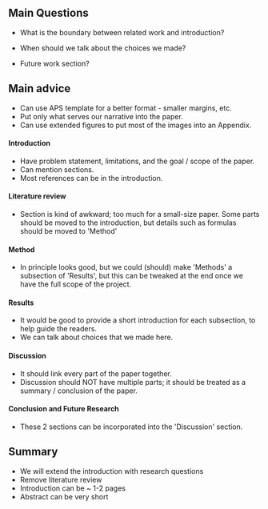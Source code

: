## Main Questions
- What is the boundary between related work and introduction?

- When should we talk about the choices we made?
- Future work section?


## Main advice
- Can use APS template for a better format - smaller margins, etc.
- Put only what serves our narrative into the paper.
- Can use extended figures to put most of the images into an Appendix.

#### Introduction
- Have problem statement, limitations, and the goal / scope of the paper. 
- Can mention sections. 
- Most references can be in the introduction.

#### Literature review
- Section is kind of awkward; too much for a small-size paper. Some parts should be moved to the introduction, but details such as formulas should be moved to 'Method'

#### Method
- In principle looks good, but we could (should) make 'Methods' a subsection of 'Results', but this can be tweaked at the end once we have the full scope of the project.

#### Results
- It would be good to provide a short introduction for each subsection, to help guide the readers.
- We can talk about choices that we made here.

#### Discussion
- It should link every part of the paper together.
- Discussion should NOT have multiple parts; it should be treated as a summary / conclusion of the paper.

#### Conclusion and Future Research
- These 2 sections can be incorporated into the 'Discussion' section.

## Summary
- We will extend the introduction with research questions
- Remove literature review
- Introduction can be ~ 1-2 pages
- Abstract can be very short
